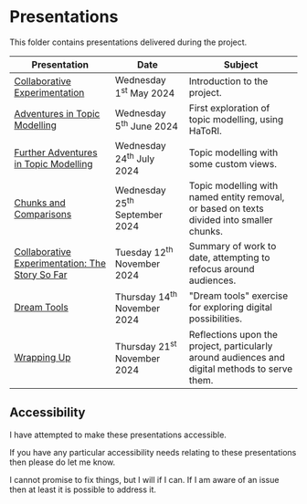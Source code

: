 # Presentations

This folder contains presentations delivered during the project.

Presentation | Date | Subject 
--- | --- | ---
[Collaborative Experimentation](visit1.pptx?raw=1) | Wednesday 1<sup>st</sup> May 2024  | Introduction to the project.
[Adventures in Topic Modelling](visit2.pptx?raw=1) | Wednesday 5<sup>th</sup> June 2024 | First exploration of topic modelling, using HaToRI.
[Further Adventures in Topic Modelling](visit3.pptx?raw=1) | Wednesday 24<sup>th</sup> July 2024 | Topic modelling with some custom views.
[Chunks and Comparisons](visit4.pptx?raw=1) | Wednesday 25<sup>th</sup> September 2024 | Topic modelling with named entity removal, or based on texts divided into smaller chunks.
[Collaborative Experimentation: The Story So Far](visit5.1.pptx?raw=1) | Tuesday 12<sup>th</sup> November 2024 | Summary of work to date, attempting to refocus around audiences.
[Dream Tools](visit5.2.pptx?raw=1) | Thursday 14<sup>th</sup> November 2024 | "Dream tools" exercise for exploring digital possibilities.
[Wrapping Up](visit5.3.pptx?raw=1) | Thursday 21<sup>st</sup> November 2024 | Reflections upon the project, particularly around audiences and digital methods to serve them.

## Accessibility

I have attempted to make these presentations accessible.

If you have any particular accessibility needs relating to these presentations then please do let me know.

I cannot promise to fix things, but I will if I can. If I am aware of an issue then at least it is possible to address it.
